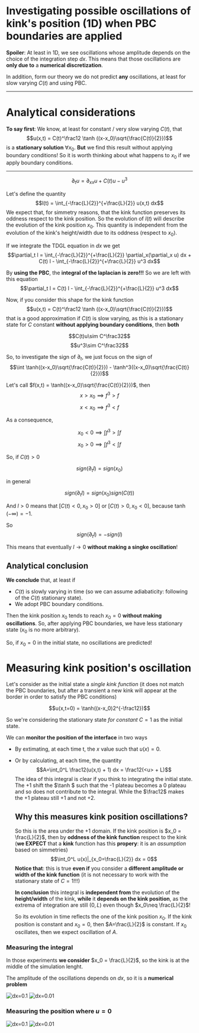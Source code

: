 # Investigating possible oscillations of kink's position (1D) when PBC boundaries are applied

**Spoiler**: At least in 1D, we see oscillations whose amplitude depends on the choice of the integration step $dx$.
This means that those oscillations are **only due to** a **numerical discretization**.

In addition, form our theory we do not predict **any** oscillations, at least for slow varying $C(t)$ and using PBC.

----------------------------- 

# Analytical considerations

**To say first**: We know, at least for constant / very slow varying $C(t)$, that
$$u(x,t) = C(t)^\frac12 \tanh ((x-x_0)\sqrt{\frac{C(t)}{2}})$$
is a **stationary solution** $\forall x_0$.
**But** we find this result without applying boundary conditions!
So it is worth thinking about what happens to $x_0$ if we apply boundary conditions.

------------------------

$$\partial_t u = \partial_{xx} u + C(t)u - u^3$$

Let's define the quantity 
$$l(t) = \int_{-\frac{L}{2}}^{+\frac{L}{2}} u(x,t) dx$$
We expect that, for simmetry reasons, that the kink function preserves its oddness respect to the kink position. So the evolution of $l(t)$ will describe the evolution of the kink position $x_0$.
This quantity is independent from the evolution of the kink's height/width due to its oddness (respect to $x_0$). 

If we integrate the TDGL equation in $dx$ we get
$$\partial_t l = \int_{-\frac{L}{2}}^{+\frac{L}{2}} \partial_x(\partial_x u) dx + C(t) l - \int_{-\frac{L}{2}}^{+\frac{L}{2}} u^3 dx$$

By **using the PBC**, the **integral of the laplacian is zero!!!**
So we are left with this equation
$$\partial_t l = C(t) l - \int_{-\frac{L}{2}}^{+\frac{L}{2}} u^3 dx$$

Now, if you consider this shape for the kink function
$$u(x,t) = C(t)^\frac12 \tanh ((x-x_0)\sqrt{\frac{C(t)}{2}})$$
that is a good approximation if $C(t)$ is slow varying, as this is a stationary state for $C$ constant **without applying boundary conditions**, then **both**

$$C(t)u\sim C^\frac32$$
$$u^3\sim C^\frac32$$

So, to investigate the sign of $\partial_t$, we just focus on the sign of
$$\int \tanh((x-x_0)\sqrt{\frac{C(t)}{2}}) - \tanh^3((x-x_0)\sqrt{\frac{C(t)}{2}})$$

Let's call $f(x,t) = \tanh((x-x_0)\sqrt{\frac{C(t)}{2}})$, then
$$x > x_0 \implies f^3 > f$$
$$x < x_0 \implies f^3 < f$$

As a consequence,

$$x_0 < 0 \implies \int f^3 > \int f$$
$$x_0 > 0 \implies \int f^3 < \int f$$

So, if $C(t) > 0$

$$sign(\partial_t l) = sign(x_0)$$

in general

$$sign(\partial_t l) = sign(x_0)sign(C(t))$$


And $l > 0$ means that $[C(t) < 0, x_0 > 0]$ or $[C(t) > 0, x_0 < 0]$, because $\tanh(-\infty) = -1$.

So
$$sign(\partial_t l) = -sign(l)$$

This means that eventually $l\rightarrow 0$ **without making a singke oscillation**!

## Analytical conclusion

**We conclude** that, at least if
- $C(t)$ is slowly varying in time (so we can assume adiabaticity: following of the $C(t)$ stationary state).
- We adopt PBC boundary conditions.

Then the kink position $x_0$ tends to reach $x_0 = 0$ **without making oscillations**.
So, after applying PBC boundaries, we have less stationary state ($x_0$ is no more arbitrary).

So, if $x_0 = 0$ in the initial state, no oscillations are predicted!


# Measuring kink position's oscillation

Let's consider as the initial state a _single kink function_ (it does not match the PBC boundaries, but after a transient a new kink will appear at the border in order to satisfy the PBC conditions)

$$u(x,t=0) = \tanh((x-x_0)2^{-\frac12})$$

So we're considering the stationary state _for constant_ $C=1$ as the initial state. 

We can **monitor the position of the interface** in two ways
- By extimating, at each time t, the $x$ value such that $u(x) = 0$.
- Or by calculating, at each time, the quantity
    $$A=\int_0^L \frac12(u(x,t) + 1) dx = \frac12(<u> + L)$$
    The idea of this integral is clear if you think to integrating the initial state.
    The +1 shift the $\tanh $ such that the -1 plateau becomes a 0 plateau and so does not contribute to the integral. While the $\frac12$ makes the +1 plateau still +1 and not +2.

    ## Why this measures kink position oscillations?
    So this is the area under the +1 domain.
    If the kink position is $x_0 = \frac{L}{2}$, then by **oddness of the kink function** respect to the kink (**we EXPECT** that a **kink** function has this **propery**: it is an _assumption_ based on simmetries)
    $$\int_0^L u(x)|_{x_0=\frac{L}{2}} dx = 0$$
    **Notice that**: this is true **even if** you consider a **different amplitude or width of the kink function** (it is not necessary to work with the stationary state of $C=1$!!!)

    **In conclusion** this integral is **independent from** the evolution of the **height/width** of the kink, **while** it **depends on the kink position**, as the extrema of integration are still $(0, L)$ even though $x_0\neq \frac{L}{2}$!

    So its evolution in time reflects the one of the kink position $x_0$.
    If the kink position is constant and $x_0 = 0$, then $A=\frac{L}{2}$ is constant. If $x_0$ oscillates, then we expect oscillation of $A$.


### Measuring the integral
In those experiments **we consider** $x_0 = \frac{L}{2}$, so the kink is at the middle of the simulation lenght.

The amplitude of the oscillations depends on $dx$, so it is a **numerical problem**

![dx=0.1](Plots/x0_oscillations_C0=1/integral_dx=0.1.png?raw=true)
![dx=0.01](Plots/x0_oscillations_C0=1/integral_dx=0.01.png?raw=true)

### Measuring the position where $u=0$
![dx=0.1](Plots/x0_oscillations_C0=1/x0_dx=0.1.png?raw=true)
![dx=0.01](Plots/x0_oscillations_C0=1/x0_dx=0.01.png?raw=true)
